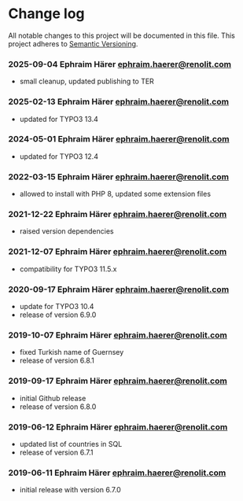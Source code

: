 # Change log

All notable changes to this project will be documented in this file. This
project adheres to [Semantic Versioning](https://semver.org/).

### 2025-09-04  Ephraim Härer  <ephraim.haerer@renolit.com>
- small cleanup, updated publishing to TER

### 2025-02-13  Ephraim Härer  <ephraim.haerer@renolit.com>
- updated for TYPO3 13.4

### 2024-05-01  Ephraim Härer  <ephraim.haerer@renolit.com>
- updated for TYPO3 12.4

### 2022-03-15  Ephraim Härer  <ephraim.haerer@renolit.com>

- allowed to install with PHP 8, updated some extension files

### 2021-12-22  Ephraim Härer  <ephraim.haerer@renolit.com>

- raised version dependencies

### 2021-12-07  Ephraim Härer  <ephraim.haerer@renolit.com>

- compatibility for TYPO3 11.5.x

### 2020-09-17 Ephraim Härer <ephraim.haerer@renolit.com>

- update for TYPO3 10.4
- release of version 6.9.0

### 2019-10-07 Ephraim Härer <ephraim.haerer@renolit.com>

- fixed Turkish name of Guernsey
- release of version 6.8.1

### 2019-09-17 Ephraim Härer <ephraim.haerer@renolit.com>

- initial Github release
- release of version 6.8.0

### 2019-06-12 Ephraim Härer <ephraim.haerer@renolit.com>

- updated list of countries in SQL
- release of version 6.7.1

### 2019-06-11 Ephraim Härer <ephraim.haerer@renolit.com>

- initial release with version 6.7.0
